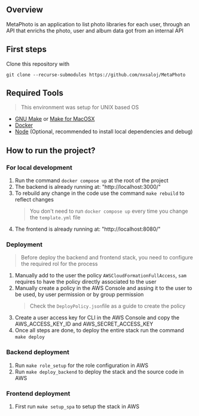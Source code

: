## Overview

MetaPhoto is an application to list photo libraries for each user, through an API that enrichs the photo, user and album data got from an internal API

## First steps

Clone this repository with

```
git clone --recurse-submodules https://github.com/nxsaloj/MetaPhoto
```

## Required Tools

> This environment was setup for UNIX based OS

- [GNU Make](https://www.gnu.org/software/make/) or [Make for MacOSX](https://formulae.brew.sh/formula/make)
- [Docker](https://docs.docker.com/get-docker/)
- [Node](https://nodejs.org/en/download/package-manager) (Optional, recommended to install local dependencies and debug)

## How to run the project?

### For local development

1. Run the command `docker compose up` at the root of the project
2. The backend is already running at: "http://localhost:3000/"
3. To rebuild any change in the code use the command `make rebuild` to reflect changes
   > You don't need to run `docker compose up` every time you change the `template.yml` file
4. The frontend is already running at: "http://localhost:8080/"

### Deployment

> Before deploy the backend and frontend stack, you need to configure the required rol for the process

1. Manually add to the user the policy `AWSCloudFormationFullAccess`, `sam` requires to have the policy directly associated to the user
2. Manually create a policy in the AWS Console and assing it to the user to be used, by user permission or by group permission
   > Check the `DeployPolicy.json`file as a guide to create the policy
3. Create a user access key for CLI in the AWS Console and copy the AWS_ACCESS_KEY_ID and AWS_SECRET_ACCESS_KEY
4. Once all steps are done, to deploy the entire stack run the command `make deploy`

### Backend deployment

1. Run `make role_setup` for the role configuration in AWS
2. Run `make deploy_backend` to deploy the stack and the source code in AWS

### Frontend deployment

1. First run `make setup_spa` to setup the stack in AWS
